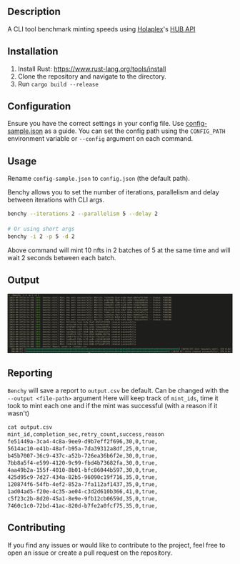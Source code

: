 ## Description

A CLI tool benchmark minting speeds using [Holaplex](https://holaplex.com)'s [HUB API](https://api.holaplex.com)

## Installation

1. Install Rust: https://www.rust-lang.org/tools/install
2. Clone the repository and navigate to the directory.
3. Run `cargo build --release`

## Configuration

Ensure you have the correct settings in your config file. Use [config-sample.json](config-sample.json) as a guide.
You can set the config path using the `CONFIG_PATH` environment variable or `--config` argument on each command.

## Usage

Rename `config-sample.json` to `config.json` (the default path).

Benchy allows you to set the number of iterations, parallelism and delay between iterations with CLI args.

```bash
benchy --iterations 2 --parallelism 5 --delay 2

# Or using short args
benchy -i 2 -p 5 -d 2
```

Above command will mint 10 nfts in 2 batches of 5 at the same time and will wait 2 seconds between each batch.

## Output

![Output of Benchy after completing the run](demo.png "Output of Benchy after completing the run")

## Reporting

`Benchy` will save a report to `output.csv` be default. Can be changed with the `--output <file-path>` argument
Here will keep track of `mint_ids`, time it took to mint each one and if the mint was successful (with a reason if it wasn't)

```csv
cat output.csv
mint_id,completion_sec,retry_count,success,reason
fe51449a-3ca4-4c8a-9ee9-d9b7eff2f696,30,0,true,
5614ac10-e41b-48af-b95a-7da39312a8df,25,0,true,
b45b7007-36c9-437c-a52b-726ea36b6f2e,30,0,true,
7bb8a5f4-e599-4120-9c99-fbd4b73682fa,30,0,true,
4aa49b2a-155f-4010-8b01-bfc86044b597,30,0,true,
425d95c9-7d27-434a-82b5-96090c19f716,35,0,true,
120874f6-54fb-4ef2-852a-7fa112af1437,35,0,true,
1ad04ad5-f20e-4c35-ae04-c3d2d610b366,41,0,true,
c5f23c2b-8d20-45a1-8e9e-9fb12cb0659d,35,0,true,
7460c1c0-72bd-41ac-820d-b7fe2a0fcf75,35,0,true,
```

## Contributing

If you find any issues or would like to contribute to the project, feel free to open an issue or create a pull request on the repository.
